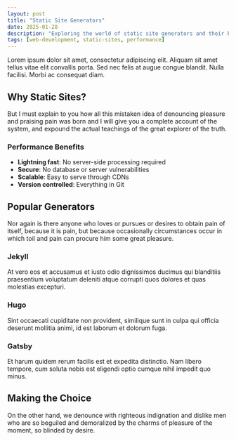 ```yaml
---
layout: post
title: "Static Site Generators"
date: 2025-01-28
description: "Exploring the world of static site generators and their benefits"
tags: [web-development, static-sites, performance]
---
```


Lorem ipsum dolor sit amet, consectetur adipiscing elit. Aliquam sit amet tellus vitae elit convallis porta. Sed nec felis at augue congue blandit. Nulla facilisi. Morbi ac consequat diam.

## Why Static Sites?

But I must explain to you how all this mistaken idea of denouncing pleasure and praising pain was born and I will give you a complete account of the system, and expound the actual teachings of the great explorer of the truth.

### Performance Benefits

- **Lightning fast**: No server-side processing required
- **Secure**: No database or server vulnerabilities
- **Scalable**: Easy to serve through CDNs
- **Version controlled**: Everything in Git

## Popular Generators

Nor again is there anyone who loves or pursues or desires to obtain pain of itself, because it is pain, but because occasionally circumstances occur in which toil and pain can procure him some great pleasure.

### Jekyll

At vero eos et accusamus et iusto odio dignissimos ducimus qui blanditiis praesentium voluptatum deleniti atque corrupti quos dolores et quas molestias excepturi.

### Hugo

Sint occaecati cupiditate non provident, similique sunt in culpa qui officia deserunt mollitia animi, id est laborum et dolorum fuga.

### Gatsby

Et harum quidem rerum facilis est et expedita distinctio. Nam libero tempore, cum soluta nobis est eligendi optio cumque nihil impedit quo minus.

## Making the Choice

On the other hand, we denounce with righteous indignation and dislike men who are so beguiled and demoralized by the charms of pleasure of the moment, so blinded by desire.